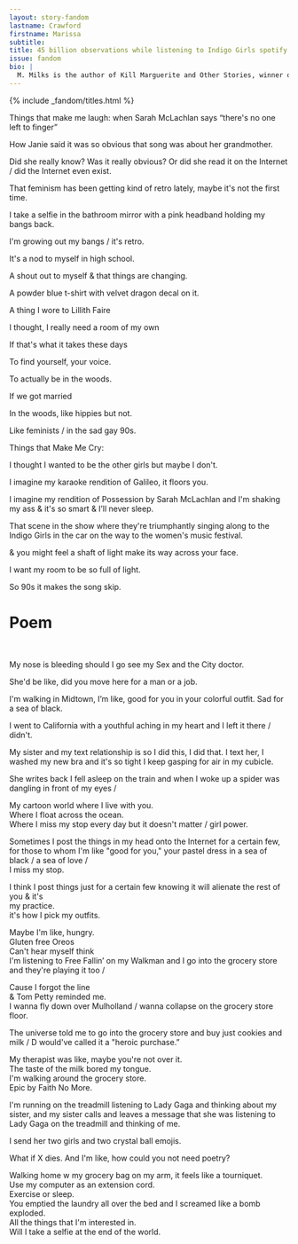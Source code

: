 ```yaml
---
layout: story-fandom
lastname: Crawford
firstname: Marissa
subtitle: 
title: 45 billion observations while listening to Indigo Girls spotify station
issue: fandom
bio: |
  M. Milks is the author of Kill Marguerite and Other Stories, winner of the 2015 Devil’s Kitchen Reading Award in Fiction and a Lambda Literary Award finalist; as well as three chapbooks, most recently The Feels, an exploration of fan fiction and affect. They are editor of The &NOW Awards 3: The Best Innovative Writing, 2011-2013 and co-editor of Asexualities: Feminist and Queer Perspectives.
---
```


<style>





.story-title {
	position: relative;
    z-index: 10;
    font-size: 8vw;
}



.section-intro-text {

    background: white;

}



.section-essay p {
    font-size: 2rem;
}







    

</style>


<div class="section-intro section">
    <div class="inner-section-wrapper">
                     {% include _fandom/titles.html %}

            
</div>

</div><!-- /section-intro -->

<div class="section-one section">
    <div class="inner-section-wrapper">
    <div class="text-wrapper">
       

<p>Things that make me laugh: when Sarah McLachlan says “there's no one left to finger”</p>

<p>How Janie said it was so obvious that song was about her grandmother.</p>

<p>Did she really know? Was it really obvious? Or did she read it on the Internet / did the Internet even exist.</p>

<p>That feminism has been getting kind of retro lately, maybe it's not the first time.</p>

<p>I take a selfie in the bathroom mirror with a pink headband holding my bangs back. </p>

<p>I'm growing out my bangs  / it's retro.</p>

<p>It's a nod to myself in high school.</p>

<p>A shout out to myself & that things are changing.</p>

<p>A powder blue t-shirt with velvet dragon decal on it.</p>

<p>A thing I wore to Lillith Faire</p>

<p>I thought, I really need a room of my own</p> 

<p>If that's what it takes these days</p> 

<p>To find yourself, your voice.</p> 

<p>To actually be in the woods.</p>  

<p>If we got married </p> 

<p>In the woods, like hippies but not.</p> 

<p>Like feminists / in the sad gay 90s.</p> 

<p>Things that Make Me Cry:</p> 

<p>I thought I wanted to be the other girls but maybe I don't.</p> 

<p>I imagine my karaoke rendition of Galileo, it floors you.</p> 

<p>I imagine my rendition of Possession by Sarah McLachlan and I'm shaking my ass & it's so smart & I’ll never sleep.</p> 

<p>That scene in the show where they're triumphantly singing along to the Indigo Girls in the car on the way to the women's music festival.</p>  

<p>& you might feel a shaft of light make its way across your face.</p>  

<p>I want my room to be so full of light.</p> 

<p>So 90s it makes the song skip.</p> 

</div></div>
</div><!-- / section one -->
<div class="section-two section">
    <div class="inner-section-wrapper">
<div class="text-wrapper"><h1>Poem</h1> 

<p>My nose is bleeding should I go see my Sex and the City doctor.</p> 

<p>She'd be like, did you move here for a man or a job.</p>

<p>I'm walking in Midtown, I’m like, good for you in your colorful outfit. Sad for a sea of black.</p>

<p>I went to California with a youthful aching in my heart and I left it there / didn't.</p> 

<p>My sister and my text relationship is so I did this, I did that. I text her, I washed my new bra and it's so tight I keep gasping for air in my cubicle.

<p>She writes back I fell asleep on the train and when I woke up a spider was dangling in front of my eyes /</p>

<p>My cartoon world where I live with you.<br>
Where I float across the ocean.<br>
Where I miss my stop every day but it doesn't matter / girl power. 

<p>Sometimes I post the things in my head onto the Internet for a certain few,<br>
for those to whom I'm like "good for you," your pastel dress in a sea of black / a sea of love /<br>
I miss my stop. </p>

<p>I think I post things just for a certain few knowing it will alienate the rest of you & it's<br> 
my practice.<br>
it's how I pick my outfits. </p>

<p>Maybe I'm like, hungry.<br>
Gluten free Oreos <br>
Can't hear myself think <br>
I'm listening to Free Fallin’ on my Walkman and I go into the grocery store and they're playing it too / </p>

<p>Cause I forgot the line<br>
& Tom Petty reminded me. <br>
I wanna fly down over Mulholland / wanna collapse on the grocery store floor.</p>

<p>The universe told me to go into the grocery store and buy just cookies and milk / D would've called it a "heroic purchase.”

<p>My therapist was like, maybe you're not over it.<br>
The taste of the milk bored my tongue.<br>
I'm walking around the grocery store.<br>
Epic by Faith No More.</p>

<p>I'm running on the treadmill listening to Lady Gaga and thinking about my sister, and my sister calls and leaves a message that she was listening to Lady Gaga on the treadmill and thinking of me.</p>

<p>I send her two girls and two crystal ball emojis.</p> 

<p>What if X dies. And I'm like, how could you not need poetry?</p> 

<p>Walking home w my grocery bag on my arm, it feels like a tourniquet.<br>    
Use my computer as an extension cord.<br>
Exercise or sleep.<br>
You emptied the laundry all over the bed and I screamed like a bomb exploded.<br>
All the things that I'm interested in.<br>
Will I take a selfie at the end of the world.</p>

</div>
</div>
</div><!-- /section-two -->


    

    
